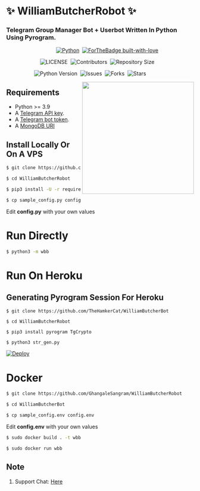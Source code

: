 # ✨ WilliamButcherRobot ✨
### Telegram Group Manager Bot + Userbot Written In Python Using Pyrogram.


&nbsp;&nbsp;&nbsp;&nbsp;&nbsp;&nbsp;&nbsp;&nbsp;&nbsp;&nbsp;&nbsp;&nbsp;&nbsp;&nbsp;&nbsp;&nbsp;&nbsp;&nbsp;&nbsp;&nbsp;&nbsp;&nbsp;&nbsp;&nbsp;&nbsp;&nbsp;&nbsp;&nbsp;&nbsp;&nbsp;&nbsp;&nbsp;&nbsp;&nbsp;[![Python](http://forthebadge.com/images/badges/made-with-python.svg)](https://python.org)&nbsp;
[![ForTheBadge built-with-love](http://ForTheBadge.com/images/badges/built-with-love.svg)](https://GitHub.com/TheHamkerCat/)


&nbsp;&nbsp;&nbsp;&nbsp;&nbsp;&nbsp;&nbsp;&nbsp;&nbsp;&nbsp;&nbsp;&nbsp;&nbsp;&nbsp;&nbsp;&nbsp;&nbsp;&nbsp;&nbsp;&nbsp;&nbsp;&nbsp;&nbsp;![LICENSE](https://img.shields.io/github/license/GhangaleSangram/WilliamButcherRobot?style=for-the-badge&logo=appveyor)&nbsp;
![Contributors](https://img.shields.io/github/contributors/GhangaleSangram/WilliamButcherRobot?style=for-the-badge&logo=appveyor)&nbsp;
![Repository Size](https://img.shields.io/github/repo-size/GhangaleSangram/WilliamButcherRobot?style=for-the-badge&logo=appveyor)


&nbsp;&nbsp;&nbsp;&nbsp;&nbsp;&nbsp;&nbsp;&nbsp;&nbsp;&nbsp;&nbsp;&nbsp;&nbsp;&nbsp;&nbsp;&nbsp;&nbsp;&nbsp;&nbsp;![Python Version](https://img.shields.io/badge/python-3.8-green?style=for-the-badge&logo=appveyor)&nbsp;
![Issues](https://img.shields.io/github/issues/GhangaleSangram/WilliamButcherRobot?style=for-the-badge&logo=appveyor)&nbsp;
![Forks](https://img.shields.io/github/forks/GhangaleSangram/WilliamButcherRobot?style=for-the-badge&logo=appveyor)&nbsp;
![Stars](https://img.shields.io/github/stars/GhangaleSangram/WilliamButcherRobot?style=for-the-badge&logo=appveyor)



<img src="https://telegra.ph/file/ba06e09e38cbf8414a5ba.jpg" width="300" align="right">


## Requirements

- Python >= 3.9
- A [Telegram API key](https://docs.pyrogram.org/intro/setup#api-keys).
- A [Telegram bot token](https://t.me/botfather).
- A [MongoDB URI](https://telegra.ph/How-To-get-Mongodb-URI-04-06)


## Install Locally Or On A VPS

```sh
$ git clone https://github.com/GhangaleSangram/WilliamButcherRobot

$ cd WilliamButcherRobot

$ pip3 install -U -r requirements.txt

$ cp sample_config.py config.py
```
Edit **config.py** with your own values

# Run Directly
```sh
$ python3 -m wbb
```

# Run On Heroku

## Generating Pyrogram Session For Heroku

```
$ git clone https://github.com/TheHamkerCat/WilliamButcherBot

$ cd WilliamButcherRobot

$ pip3 install pyrogram TgCrypto

$ python3 str_gen.py
```

[![Deploy](https://www.herokucdn.com/deploy/button.svg)](https://heroku.com/deploy?template=https://github.com/GhangaleSangram/WilliamButcherRobot/)


# Docker

```sh
$ git clone https://github.com/GhangaleSangram/WilliamButcherRobot

$ cd WilliamButcherBot

$ cp sample_config.env config.env
```
Edit **config.env** with your own values

```sh
$ sudo docker build . -t wbb

$ sudo docker run wbb
```

## Note

1. Support Chat: [Here](https://t.me/TheProgrammerCaT_Bot)
